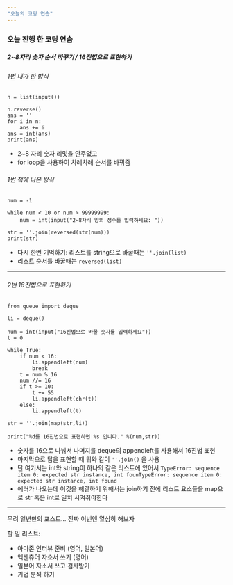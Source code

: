```yaml
---
"오늘의 코딩 연습"
---
```


### 오늘 진행 한 코딩 연습

##### 2~8자리 숫자 순서 바꾸기 / 16진법으로 표현하기

###### 1번 내가 한 방식

```
n = list(input())

n.reverse()
ans = ''
for i in n:
    ans += i
ans = int(ans)
print(ans)
```
- 2~8 자리 숫자 리밋을 안주었고
- for loop을 사용하여 차례차례 순서를 바꿔줌

###### 1번 책에 나온 방식

```
num = -1

while num < 10 or num > 99999999:
    num = int(input("2~8자리 양의 정수를 입력하세요: "))

str = ''.join(reversed(str(num)))
print(str)
```
- 다시 한번 기억하기: 리스트를 string으로 바꿀때는 `''.join(list)`
- 리스트 순서를 바꿀때는 `reversed(list)`

* * *

###### 2번 16진법으로 표현하기
```
from queue import deque

li = deque()

num = int(input("16진법으로 바꿀 숫자를 입력하세요"))
t = 0

while True:
    if num < 16:
        li.appendleft(num)
        break
    t = num % 16
    num //= 16
    if t >= 10:
        t += 55
        li.appendleft(chr(t))
    else:
        li.appendleft(t)

str = ''.join(map(str,li))

print("%d를 16진법으로 표현하면 %s 입니다." %(num,str))
```
- 숫자를 16으로 나눠서 나머지를 deque의 appendleft를 사용해서 16진법 표현
- 마지막으로 답을 표현할 때 위와 같이 `''.join()` 을 사용
- 단 여기서는 int와 string이 하나의 같은 리스트에 있어서 
`TypeError: sequence item 0: expected str instance, int founTypeError: sequence item 0: expected str instance, int found
`
- 에러가 나오는데 이것을 해결하기 위해서는 join하기 전에 리스트 요소들을 map으로 str 혹은 int로 일치 시켜줘야한다



* * *

무려 일년만의 포스트...
진짜 이번엔 열심히 해보자

할 일 리스트:
- 아마존 인터뷰 준비 (영어, 일본어)
- 엑센츄어 자소서 쓰기 (영어)
- 일본어 자소서 쓰고 검사받기 
- 기업 분석 하기
